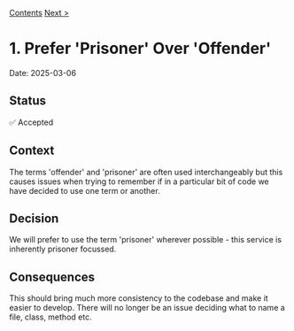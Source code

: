 [Contents](README.md)
[Next >](9999-end.md)

# 1. Prefer 'Prisoner' Over 'Offender'

Date: 2025-03-06

## Status

✅ Accepted

## Context

The terms 'offender' and 'prisoner' are often used interchangeably but this causes issues when trying to remember if in
a particular bit of code we have decided to use one term or another.

## Decision

We will prefer to use the term 'prisoner' wherever possible - this service is inherently prisoner focussed.

## Consequences

This should bring much more consistency to the codebase and make it easier to develop. There will no longer be an issue
deciding what to name a file, class, method etc.


